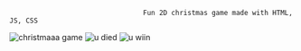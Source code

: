                                      Fun 2D christmas game made with HTML, JS, CSS

![christmaaa game](https://github.com/Limcyy/Christmas-Game/assets/150164805/96da50ce-b91f-436b-84db-02e6f126edf8)
![u died](https://github.com/Limcyy/Christmas-Game/assets/150164805/513ee9c6-1ac8-4e51-b87b-1250cded20fe)
![u wiin](https://github.com/Limcyy/Christmas-Game/assets/150164805/43f36372-2bce-42c6-ace3-adc256685bbd)


